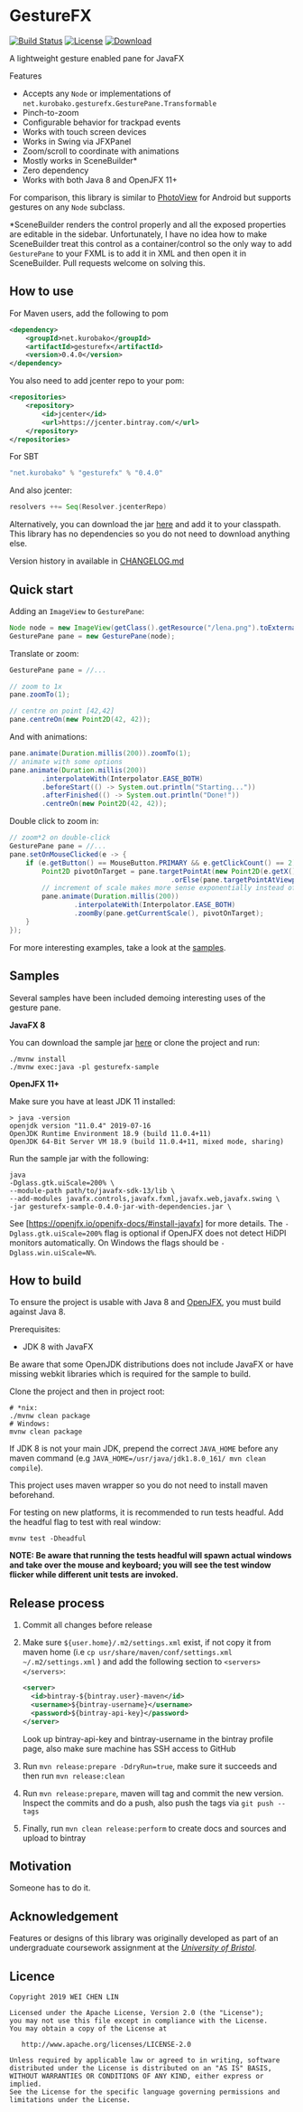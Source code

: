 GestureFX
==========

[![Build Status](https://travis-ci.org/tom91136/GestureFX.svg?branch=master)](https://travis-ci.org/tom91136/GestureFX)
[![License](https://img.shields.io/badge/License-Apache%202.0-blue.svg)](https://opensource.org/licenses/Apache-2.0)
[![Download](https://api.bintray.com/packages/tom91136/maven/gesturefx/images/download.svg)](https://bintray.com/tom91136/maven/gesturefx/_latestVersion)

A lightweight gesture enabled pane for JavaFX
 
Features

 * Accepts any `Node` or implementations of `net.kurobako.gesturefx.GesturePane.Transformable`
 * Pinch-to-zoom
 * Configurable behavior for trackpad events
 * Works with touch screen devices
 * Works in Swing via JFXPanel
 * Zoom/scroll to coordinate with animations
 * Mostly works in SceneBuilder*
 * Zero dependency
 * Works with both Java 8 and OpenJFX 11+

For comparison, this library is similar to [PhotoView](https://github.com/chrisbanes/PhotoView) 
for Android but supports gestures on any `Node` subclass.

*SceneBuilder renders the control properly and all the exposed properties are editable in the 
sidebar. Unfortunately, I have no idea how to make SceneBuilder treat this control as a 
container/control so the only way to add `GesturePane` to your FXML is to add it in XML and then 
open it in SceneBuilder. Pull requests welcome on solving this.

## How to use

For Maven users, add the following to pom
```xml
<dependency>
    <groupId>net.kurobako</groupId>
    <artifactId>gesturefx</artifactId>
    <version>0.4.0</version>
</dependency>
```
You also need to add jcenter repo to your pom:
```xml
<repositories>
    <repository>
        <id>jcenter</id>
        <url>https://jcenter.bintray.com/</url>
    </repository>
</repositories>
```

For SBT
```scala
"net.kurobako" % "gesturefx" % "0.4.0"    
```
And also jcenter:
```scala
resolvers ++= Seq(Resolver.jcenterRepo)
```

Alternatively, you can download the jar [here](https://dl.bintray.com/tom91136/maven/net/kurobako/gesturefx/0.4.0/gesturefx-0.4.0.jar)
 and add it to your classpath. This library has no dependencies so you do not need to download 
anything else.
 
Version history in available in [CHANGELOG.md](CHANGELOG.md)

## Quick start

Adding an `ImageView` to `GesturePane`:

```java
Node node = new ImageView(getClass().getResource("/lena.png").toExternalForm());
GesturePane pane = new GesturePane(node);
```

Translate or zoom:

```java
GesturePane pane = //...

// zoom to 1x 
pane.zoomTo(1);

// centre on point [42,42] 
pane.centreOn(new Point2D(42, 42));

```
And with animations:

```java
pane.animate(Duration.millis(200)).zoomTo(1);
// animate with some options
pane.animate(Duration.millis(200))
		.interpolateWith(Interpolator.EASE_BOTH)
		.beforeStart(() -> System.out.println("Starting..."))
		.afterFinished(() -> System.out.println("Done!"))
		.centreOn(new Point2D(42, 42));

```
Double click to zoom in:
```java
// zoom*2 on double-click
GesturePane pane = //...
pane.setOnMouseClicked(e -> {
	if (e.getButton() == MouseButton.PRIMARY && e.getClickCount() == 2) {
		Point2D pivotOnTarget = pane.targetPointAt(new Point2D(e.getX(), e.getY()))
				                        .orElse(pane.targetPointAtViewportCentre());
		// increment of scale makes more sense exponentially instead of linearly 
		pane.animate(Duration.millis(200))
				.interpolateWith(Interpolator.EASE_BOTH)
				.zoomBy(pane.getCurrentScale(), pivotOnTarget);
	}
});
```

For more interesting examples, take a look at the [samples](gesturefx-sample/src/main/java/net/kurobako/gesturefx/sample).

## Samples

Several samples have been included demoing interesting uses of the gesture pane.

**JavaFX 8**

You can download the sample jar [here](https://dl.bintray.com/tom91136/maven/net/kurobako/gesturefx-sample/0.4.0/gesturefx-sample-0.4.0-jar-with-dependencies.jar) 
or clone the project and run:

    ./mvnw install
    ./mvnw exec:java -pl gesturefx-sample
    

**OpenJFX 11+**

Make sure you have at least JDK 11 installed:

    > java -version
    openjdk version "11.0.4" 2019-07-16
    OpenJDK Runtime Environment 18.9 (build 11.0.4+11)
    OpenJDK 64-Bit Server VM 18.9 (build 11.0.4+11, mixed mode, sharing)


Run the sample jar with the following:

    java  
    -Dglass.gtk.uiScale=200% \
    --module-path path/to/javafx-sdk-13/lib \ 
    --add-modules javafx.controls,javafx.fxml,javafx.web,javafx.swing \ 
    -jar gesturefx-sample-0.4.0-jar-with-dependencies.jar \

See [https://openjfx.io/openjfx-docs/#install-javafx] for more details.
The `-Dglass.gtk.uiScale=200%` flag is optional if OpenJFX does not detect HiDPI monitors automatically. 
On Windows the flags should be `-Dglass.win.uiScale=N%`.


## How to build

To ensure the project is usable with Java 8 and [OpenJFX](https://openjfx.io/), you must build against Java 8. 

Prerequisites:

 * JDK 8 with JavaFX
 
Be aware that some OpenJDK distributions does not include JavaFX or have missing webkit libraries which is required for the sample to build. 

Clone the project and then in project root:

    # *nix:
    ./mvnw clean package 
    # Windows:
    mvnw clean package

If JDK 8 is not your main JDK, prepend the correct `JAVA_HOME` before any maven command (e.g `JAVA_HOME=/usr/java/jdk1.8.0_161/ mvn clean compile`).

This project uses maven wrapper so you do not need to install maven
beforehand.

For testing on new platforms, it is recommended to run tests headful. Add the headful flag to test
with real window:

    mvnw test -Dheadful

**NOTE: Be aware that running the tests headful will spawn actual windows and take over the mouse 
and keyboard; you will see the test window flicker while different unit tests are invoked.**

## Release process

1. Commit all changes before release
2. Make sure `${user.home}/.m2/settings.xml` exist, if not copy it from maven home (i.e `cp usr/share/maven/conf/settings.xml ~/.m2/settings.xml` ) and add the following section to `<servers></servers>`:

    ```xml
    <server>
      <id>bintray-${bintray.user}-maven</id>
      <username>${bintray-username}</username>
      <password>${bintray-api-key}</password>
    </server>
    ```
    Look up bintray-api-key and bintray-username in the bintray profile page, also make sure machine has SSH access to GitHub
3. Run `mvn release:prepare -DdryRun=true`, make sure it succeeds and then run `mvn release:clean`
4. Run `mvn release:prepare`, maven will tag and commit the new version. Inspect the commits and do a push, also push the tags via `git push --tags`
5. Finally, run `mvn clean release:perform` to create docs and sources and upload to bintray 


## Motivation

Someone has to do it.

## Acknowledgement

Features or designs of this library was originally developed as part of an undergraduate coursework 
assignment at the 
[*University of Bristol*](http://www.bristol.ac.uk/engineering/departments/computerscience/). 

## Licence

    Copyright 2019 WEI CHEN LIN
    
    Licensed under the Apache License, Version 2.0 (the "License");
    you may not use this file except in compliance with the License.
    You may obtain a copy of the License at
    
       http://www.apache.org/licenses/LICENSE-2.0
    
    Unless required by applicable law or agreed to in writing, software
    distributed under the License is distributed on an "AS IS" BASIS,
    WITHOUT WARRANTIES OR CONDITIONS OF ANY KIND, either express or implied.
    See the License for the specific language governing permissions and
    limitations under the License.